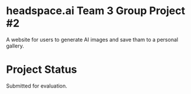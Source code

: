 # headspace.ai  Team 3 Group Project #2
A website for users to generate AI images and save tham to a personal gallery.

# Project Status
Submitted for evaluation.
